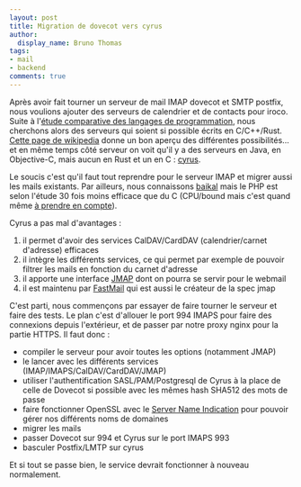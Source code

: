 ```yaml
---
layout: post
title: Migration de dovecot vers cyrus
author:
  display_name: Bruno Thomas
tags:
- mail
- backend
comments: true
---
```


Après avoir fait tourner un serveur de mail IMAP dovecot et SMTP postfix, nous voulions ajouter des serveurs de calendrier et de contacts pour iroco. Suite à l'[étude comparative des langages de programmation](https://blog.iroco.co/backend-benchmark/), nous cherchons alors des serveurs qui soient si possible écrits en C/C++/Rust. [Cette page de wikipedia](https://en.wikipedia.org/wiki/Comparison_of_CalDAV_and_CardDAV_implementations) donne un bon aperçu des différentes possibilités... et en même temps côté serveur on voit qu'il y a des serveurs en Java, en Objective-C, mais aucun en Rust et un en C : [cyrus](https://www.cyrusimap.org/).

Le soucis c'est qu'il faut tout reprendre pour le serveur IMAP et migrer aussi les mails existants. Par ailleurs, nous connaissons [baikal](https://sabre.io/baikal/) mais le PHP est selon l'étude 30 fois moins efficace que du C (CPU/bound mais c'est quand même [à prendre en compte](https://blog.iroco.co/tir-laptop/)).

Cyrus a pas mal d'avantages :
1. il permet d'avoir des services CalDAV/CardDAV (calendrier/carnet d'adresse) efficaces
2. il intègre les différents services, ce qui permet par exemple de pouvoir filtrer les mails en fonction du carnet d'adresse
3. il apporte une interface [JMAP](https://jmap.io) dont on pourra se servir pour le webmail
4. il est maintenu par [FastMail](https://www.fastmail.com/) qui est aussi le créateur de la spec jmap

C'est parti, nous commençons par essayer de faire tourner le serveur et faire des tests. Le plan c'est d'allouer le port 994 IMAPS pour faire des connexions depuis l'extérieur, et de passer par notre proxy nginx pour la partie HTTPS. Il faut donc :
* compiler le serveur pour avoir toutes les options (notamment JMAP)
* le lancer avec les différents services (IMAP/IMAPS/CalDAV/CardDAV/JMAP)
* utiliser l'authentification SASL/PAM/Postgresql de Cyrus à la place de celle de Dovecot si possible avec les mêmes hash SHA512 des mots de passe
* faire fonctionner OpenSSL avec le [Server Name Indication](https://fr.wikipedia.org/wiki/Server_Name_Indication) pour pouvoir gérer nos différents noms de domaines
* migrer les mails
* passer Dovecot sur 994 et Cyrus sur le port IMAPS 993
* basculer Postfix/LMTP sur cyrus

Et si tout se passe bien, le service devrait fonctionner à nouveau normalement.
